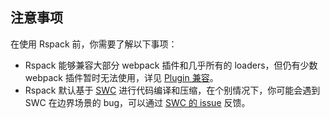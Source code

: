 ## 注意事项

在使用 Rspack 前，你需要了解以下事项：

- Rspack 能够兼容大部分 webpack 插件和几乎所有的 loaders，但仍有少数 webpack 插件暂时无法使用，详见 [Plugin 兼容](https://rspack.dev/zh/guide/compatibility/plugin)。
- Rspack 默认基于 [SWC](https://rspack.dev/zh/guide/features/builtin-swc-loader) 进行代码编译和压缩，在个别情况下，你可能会遇到 SWC 在边界场景的 bug，可以通过 [SWC 的 issue](https://github.com/swc-project/swc/issues) 反馈。
